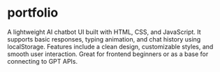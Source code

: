 # portfolio
A lightweight AI chatbot UI built with HTML, CSS, and JavaScript. It supports basic responses, typing animation, and chat history using localStorage. Features include a clean design, customizable styles, and smooth user interaction. Great for frontend beginners or as a base for connecting to GPT APIs.
